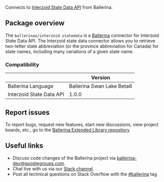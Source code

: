 Connects to [Interzoid State Data API](https://www.interzoid.com/services/getstateabbreviation) from Ballerina.

## Package overview

The `ballerinax/interzoid.statedata` is a [Ballerina](https://ballerina.io/) connector for Interzoid State Data API. The Interzoid state data connector allows you to retrieve two-letter state abbreviation (or the province abbreviation for Canada) for state names, including many variations of a given state name.

### Compatibility
|                             | Version                   |
|-----------------------------|---------------------------|
| Ballerina Language          | Ballerina Swan Lake Beta6 |
| Interzoid State Data API    | 1.0.0                     |

## Report issues
To report bugs, request new features, start new discussions, view project boards, etc., go to the [Ballerina Extended Library repository](https://github.com/ballerina-platform/ballerina-extended-library)

## Useful links
- Discuss code changes of the Ballerina project via [ballerina-dev@googlegroups.com](mailto:ballerina-dev@googlegroups.com).
- Chat live with us via our [Slack channel](https://ballerina.io/community/slack/).
- Post all technical questions on Stack Overflow with the [#ballerina](https://stackoverflow.com/questions/tagged/ballerina) tag
